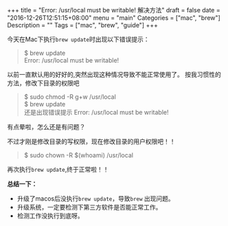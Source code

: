 +++
title = "Error: /usr/local must be writable! 解决方法"
draft = false
date = "2016-12-26T12:51:15+08:00"
menu = "main"
Categories = ["mac", "brew"]
Description = ""
Tags = ["mac", "brew", "guide"]
+++

今天在Mac下执行`brew update`时出现以下错误提示：
  
> $ brew update  
> Error: /usr/local must be writable!   

以前一直默认用的好好的,突然出现这种情况导致不能正常使用了。
按我习惯性的方法，修改下目录的权限吧

> $ sudo chmod -R g+w /usr/local  
  $ brew update  
还是出现错误提示
Error: /usr/local must be writable!  

有点晕啦，怎么还是有问题？

不过才刚是修改目录的写权限，现在修改目录的用户权限吧！！
> $ sudo chown -R $(whoami) /usr/local

再次执行`brew update`,终于正常啦！！

**总结一下：** 
 
* 升级了macos后没执行`brew update`，导致`brew` 出现问题。    
* 升级系统，一定要检测下第三方软件是否能正常工作。     
* 检测工作没执行到底呀。

